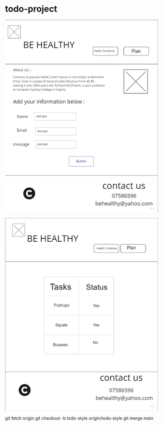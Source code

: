 # todo-project
![about page](/imade/aboutbage.jpg)

![home page](/imade/homebage.jpg)

git fetch origin
git checkout -b todo-style origin/todo-style
git merge main
